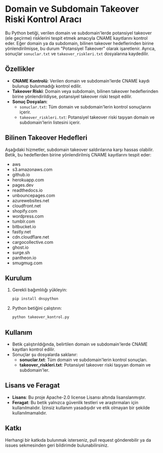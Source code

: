 # Domain ve Subdomain Takeover Riski Kontrol Aracı

Bu Python betiği, verilen domain ve subdomain'lerde potansiyel takeover (ele geçirme) risklerini tespit etmek amacıyla CNAME kayıtlarını kontrol eder. Eğer domain ya da subdomain, bilinen takeover hedeflerinden birine yönlendirilmişse, bu durum "Potansiyel Takeover" olarak işaretlenir. Ayrıca, sonuçlar `sonuclar.txt` ve `takeover_riskleri.txt` dosyalarına kaydedilir.

## Özellikler

- **CNAME Kontrolü**: Verilen domain ve subdomain'lerde CNAME kaydı bulunup bulunmadığı kontrol edilir.
- **Takeover Riski**: Domain veya subdomain, bilinen takeover hedeflerinden birine yönlendirildiyse, potansiyel takeover riski tespit edilir.
- **Sonuç Dosyaları**: 
  - `sonuclar.txt`: Tüm domain ve subdomain'lerin kontrol sonuçlarını içerir.
  - `takeover_riskleri.txt`: Potansiyel takeover riski taşıyan domain ve subdomain'lerin listesini içerir.

## Bilinen Takeover Hedefleri

Aşağıdaki hizmetler, subdomain takeover saldırılarına karşı hassas olabilir. Betik, bu hedeflerden birine yönlendirilmiş CNAME kayıtlarını tespit eder:

- aws
- s3.amazonaws.com
- github.io
- herokuapp.com
- pages.dev
- readthedocs.io
- unbouncepages.com
- azurewebsites.net
- cloudfront.net
- shopify.com
- wordpress.com
- tumblr.com
- bitbucket.io
- fastly.net
- cdn.cloudflare.net
- cargocollective.com
- ghost.io
- surge.sh
- pantheon.io
- smugmug.com

## Kurulum

1. Gerekli bağımlılığı yükleyin:
    ```bash
    pip install dnspython
    ```

2. Python betiğini çalıştırın:
    ```bash
    python takeover_kontrol.py
    ```

## Kullanım

- Betik çalıştırıldığında, belirtilen domain ve subdomain'lerde CNAME kayıtları kontrol edilir.
- Sonuçlar şu dosyalarda saklanır:
    - **sonuclar.txt**: Tüm domain ve subdomain'lerin kontrol sonuçları.
    - **takeover_riskleri.txt**: Potansiyel takeover riski taşıyan domain ve subdomain'ler.

## Lisans ve Feragat

- **Lisans**: Bu proje Apache-2.0 license Lisansı altında lisanslanmıştır.
- **Feragat**: Bu betik yalnızca güvenlik testleri ve araştırmaları için kullanılmalıdır. İzinsiz kullanım yasadışıdır ve etik olmayan bir şekilde kullanılmamalıdır.

## Katkı

Herhangi bir katkıda bulunmak isterseniz, pull request gönderebilir ya da issues sekmesinden geri bildirimde bulunabilirsiniz.

